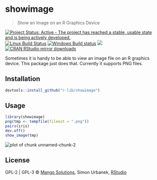 


# showimage

> Show an Image on an R Graphics Device

[![Project Status: Active - The project has reached a stable, usable state and is being actively developed.](http://www.repostatus.org/badges/latest/active.svg)](http://www.repostatus.org/#active)
[![Linux Build Status](https://travis-ci.org/r-lib/showimage.svg?branch=master)](https://travis-ci.org/r-lib/showimage)
[![Windows Build status](https://ci.appveyor.com/api/projects/status/github/r-lib/showimage?svg=true)](https://ci.appveyor.com/project/gaborcsardi/showimage)
[![](http://www.r-pkg.org/badges/version/showimage)](http://www.r-pkg.org/pkg/showimage)
[![CRAN RStudio mirror downloads](http://cranlogs.r-pkg.org/badges/showimage)](http://www.r-pkg.org/pkg/showimage)


Sometimes it is handy to be able to view an image file on an
R graphics device. This package just does that. Currently it supports
PNG files.

## Installation


```r
devtools::install_github("r-lib/showimage")
```

## Usage


```r
library(showimage)
png(tmp <- tempfile(fileext = ".png"))
pairs(iris)
dev.off()
show_image(tmp)
```

![plot of chunk unnamed-chunk-2](inst/unnamed-chunk-2-1.png)

## License

GPL-2 | GPL-3 © [Mango Solutions](https://github.com/mangothecat),
Simon Urbanek, [RStudio](https://github.com/rstudio)
